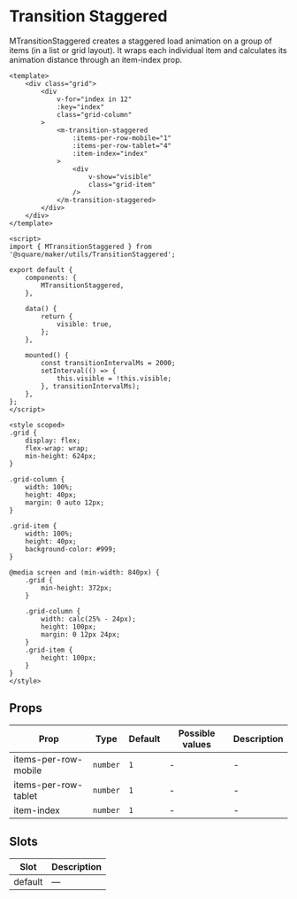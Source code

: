 # Transition Staggered

MTransitionStaggered creates a staggered load animation on a group of items (in a list or grid layout). It wraps each individual item and calculates its animation distance through an item-index prop.

```vue
<template>
	<div class="grid">
		<div
			v-for="index in 12"
			:key="index"
			class="grid-column"
		>
			<m-transition-staggered
				:items-per-row-mobile="1"
				:items-per-row-tablet="4"
				:item-index="index"
			>
				<div
					v-show="visible"
					class="grid-item"
				/>
			</m-transition-staggered>
		</div>
	</div>
</template>

<script>
import { MTransitionStaggered } from '@square/maker/utils/TransitionStaggered';

export default {
	components: {
		MTransitionStaggered,
	},

	data() {
		return {
			visible: true,
		};
	},

	mounted() {
		const transitionIntervalMs = 2000;
		setInterval(() => {
			this.visible = !this.visible;
		}, transitionIntervalMs);
	},
};
</script>

<style scoped>
.grid {
	display: flex;
	flex-wrap: wrap;
	min-height: 624px;
}

.grid-column {
	width: 100%;
	height: 40px;
	margin: 0 auto 12px;
}

.grid-item {
	width: 100%;
	height: 40px;
	background-color: #999;
}

@media screen and (min-width: 840px) {
	.grid {
		min-height: 372px;
	}

	.grid-column {
		width: calc(25% - 24px);
		height: 100px;
		margin: 0 12px 24px;
	}
	.grid-item {
		height: 100px;
	}
}
</style>
```

<!-- api-tables:start -->
## Props

| Prop                 | Type     | Default | Possible values | Description |
| -------------------- | -------- | ------- | --------------- | ----------- |
| items-per-row-mobile | `number` | `1`     | -               | -           |
| items-per-row-tablet | `number` | `1`     | -               | -           |
| item-index           | `number` | `1`     | -               | -           |


## Slots

| Slot    | Description |
| ------- | ----------- |
| default | —           |
<!-- api-tables:end -->
